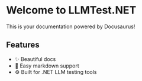 # Welcome to LLMTest.NET

This is your documentation powered by Docusaurus!

## Features

- ✨ Beautiful docs
- 🧠 Easy markdown support
- ⚙️ Built for .NET LLM testing tools
